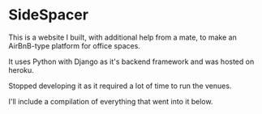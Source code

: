 # SideSpacer
This is a website I built, with additional help from a mate, to make an AirBnB-type platform for office spaces.

It uses Python with Django as it's backend framework and was hosted on heroku.

Stopped developing it as it required a lot of time to run the venues.

I'll include a compilation of everything that went into it below.
